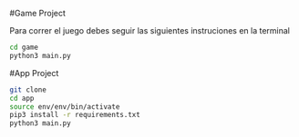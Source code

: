 #Game Project

Para correr el juego debes seguir las siguientes instruciones en la terminal

```sh
cd game
python3 main.py
```

#App Project

```sh
git clone
cd app
source env/env/bin/activate
pip3 install -r requirements.txt
python3 main.py
```
